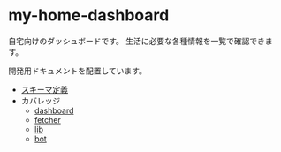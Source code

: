 # my-home-dashboard

自宅向けのダッシュボードです。
生活に必要な各種情報を一覧で確認できます。

開発用ドキュメントを配置しています。

- [スキーマ定義](database/README.md)
- カバレッジ
  - [dashboard](coverage/dashboard/index.html)
  - [fetcher](coverage/fetcher/lcov-report/index.html)
  - [lib](coverage/lib/lcov-report/index.html)
  - [bot](coverage/bot/index.html)
